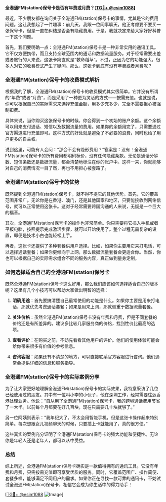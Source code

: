 **全港通FM(station)保号卡是否有年费或月费？[[TG💪+ @esim1088](https://t.me/s/esim1088)]**

最近，不少朋友都在询问关于全港通FM(station)保号卡的事情，尤其是它的费用问题。这让我想起了一件趣事：前几天，我跟一位同事聊天，他正考虑要不要买一张保号卡，但是一直在纠结是否会有隐藏费用。于是，我就决定来给大家好好科普一下这个问题。

首先，我们要明确一点：全港通FM(station)保号卡是一种非常实用的通讯工具。它不仅方便携带，而且支持全球范围内的通话和数据流量服务。对于经常需要出差或者旅行的人来说，这张卡简直就是“救命稻草”。不过，正因为它的功能强大，很多人对它的收费模式产生了疑问。那么，这张卡到底有没有年费或者月费呢？

### **全港通FM(station)保号卡的收费模式解析**

根据我的了解，全港通FM(station)保号卡的收费模式其实很简单。它并没有所谓的“年费”或者“月费”，而是采用了一种更为灵活的方式——按需充值。也就是说，你可以根据自己的实际需求来选择充值金额，用多少充多少，完全不需要担心被强制扣费。

具体来说，当你购买这张保号卡的时候，你会得到一个初始的账户余额。这个余额可以用来支付通话、短信以及数据流量的费用。如果你的余额用完了，只需要通过官方渠道进行充值即可。这种方式的好处就是避免了不必要的浪费，同时也给了用户更多的自主权。

说到这里，可能有人会问：“那会不会有隐形费用？”答案是：没有！全港通FM(station)保号卡的所有费用都明码标价，没有任何隐藏条款。无论是通话分钟数、短信条数还是数据流量，都会清楚地标注在你的账户中。这样一来，你就能够对自己的消费情况一目了然，再也不用担心被套路了。

### **全港通FM(station)保号卡的优势**

既然提到全港通FM(station)保号卡，就不得不提它的其他优势。首先，它的覆盖范围非常广。无论你是在香港、澳门，还是其他国家和地区，只要能接收到网络信号，就可以正常使用这张卡。这对于经常需要跨国沟通的人来说，无疑是一个巨大的福音。

其次，全港通FM(station)保号卡的操作也非常简单。你只需要将它插入手机或者平板电脑，按照提示完成激活步骤，就可以开始使用了。整个过程无需复杂的设置，即便是技术小白也能轻松上手。

再者，这张卡还提供了多种套餐供用户选择。比如，如果你主要用它来打电话，可以选择通话套餐；如果你更倾向于上网，那么数据流量套餐会更适合你。当然，你也可以根据自己的实际需求组合不同的服务内容，真正做到量身定制。

### **如何选择适合自己的全港通FM(station)保号卡**

既然全港通FM(station)保号卡这么好用，那么我们应该如何选择适合自己的版本呢？这里有几个小技巧可以帮助大家做出明智的选择：

1. **明确用途**：首先要搞清楚自己最常使用的功能是什么。如果你主要是用来打电话，那就优先考虑通话套餐；如果是用来上网，那就侧重于数据流量套餐。
   
2. **关注价格**：虽然全港通FM(station)保号卡没有年费和月费，但是不同套餐的价格还是有所差异的。建议多比较几家服务商的价格，找到性价比最高的选项。

3. **查看评价**：在购买之前，不妨先看看其他用户的评价。他们的使用体验可能会给你带来很多有价值的参考信息。

4. **咨询客服**：如果还有不清楚的地方，可以直接联系官方客服进行咨询。他们通常会提供详细的信息和服务指导。

### **全港通FM(station)保号卡的实际案例分享**

为了让大家更好地理解全港通FM(station)保号卡的实际效果，我特意采访了几位已经使用过的朋友。其中有一位叫小李的小伙子，他在深圳工作，经常需要往返香港处理业务。他说：“自从用了全港通FM(station)保号卡，我的跨境通话费用节省了一大半。以前每个月都要花好几百块，现在只需要几十块就够了。”

另一位阿姨则表示：“我年纪大了，不太会用智能手机，但是这张卡操作起来特别简单。每次想跟女儿视频聊天的时候，只要插上卡就能用了，真的很方便。”

这些真实的案例充分证明了全港通FM(station)保号卡的强大功能和便捷性。无论你是年轻人还是老年人，都可以从中受益。

### **总结**

综上所述，全港通FM(station)保号卡确实是一款值得拥有的通讯工具。它没有年费和月费，只需按需充值即可享受优质的服务。同时，它覆盖范围广、操作简便、套餐多样，能够满足不同用户的需求。如果你正在寻找一款可靠的通讯卡，不妨试试全港通FM(station)保号卡，相信它会成为你生活中的得力助手！

[[TG💪+ @esim1088](https://t.me/s/esim1088) ![Image](https://i.postimg.cc/4NQfJmqS/Snipaste-2025-05-13-00-14-12.png)]